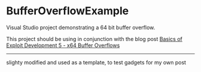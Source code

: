 # BufferOverflowExample
Visual Studio project demonstrating a 64 bit buffer overflow.

This project should be using in conjunction with the blog post [Basics of Exploit Development 5 - x64 Buffer Overflows](https://www.coalfire.com/the-coalfire-blog/september-2020/the-basics-of-exploit-development-5-x86-64-buffer)

---

slighty modified and used as a template, to test gadgets for my own post